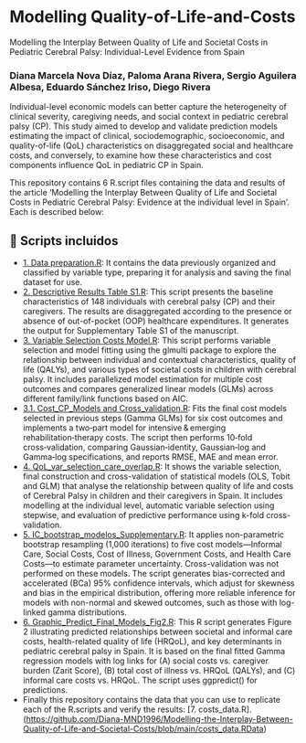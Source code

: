 # Modelling Quality-of-Life-and-Costs
Modelling the Interplay Between Quality of Life and Societal Costs in Pediatric Cerebral Palsy: Individual-Level Evidence from Spain

### Diana Marcela Nova Díaz, Paloma Arana Rivera, Sergio Aguilera Albesa, Eduardo Sánchez Iriso, Diego Rivera

Individual-level economic models can better capture the heterogeneity of clinical severity, caregiving needs, and social context in pediatric cerebral palsy (CP). This study aimed to develop and validate prediction models estimating the impact of clinical, sociodemographic, socioeconomic, and quality-of-life (QoL) characteristics on disaggregated social and healthcare costs, and conversely, to examine how these characteristics and cost components influence QoL in pediatric CP in Spain.

This repository contains 6 R.script files containing the data and results of the article ‘Modelling the Interplay Between Quality of Life and Societal Costs in Pediatric Cerebral Palsy: Evidence at the individual level in Spain’. Each is described below:

## 📂 Scripts incluidos

- [1. Data preparation.R](https://github.com/Diana-MND1996/Modelling-the-Interplay-Between-Quality-of-Life-and-Societal-Costs/blob/main/1.%20Data%20preparation.R):
 It contains the data previously organized and classified by variable type, preparing it for analysis and saving the final dataset for use.
- [2. Descriptive Results Table S1.R](https://github.com/Diana-MND1996/Modelling-the-Interplay-Between-Quality-of-Life-and-Societal-Costs/blob/main/2.%20Descriptive%20Results%20Table%20S1.R): This script presents the baseline characteristics of 148 individuals with cerebral palsy (CP) and their caregivers. The results are disaggregated according to the presence or absence of out-of-pocket (OOP) healthcare expenditures. It generates the output for Supplementary Table S1 of the manuscript.
- [3. Variable Selection Costs Model.R](https://github.com/Diana-MND1996/Modelling-the-Interplay-Between-Quality-of-Life-and-Societal-Costs/blob/main/3.%20Variable%20Selection%20Costs%20Models.R): This script performs variable selection and model fitting using the glmulti package to explore the relationship between individual and contextual characteristics, quality of life (QALYs), and various types of societal costs in children with cerebral palsy. It includes parallelized model estimation for multiple cost outcomes and compares generalized linear models (GLMs) across different family/link functions based on AIC.
- [3.1. Cost_CP_Models and Cross_validation.R](https://github.com/Diana-MND1996/Modelling-the-Interplay-Between-Quality-of-Life-and-Societal-Costs/blob/main/3.1.%20Cost_CP_Models%20and%20Cross_validation2part.R): Fits the final cost models selected in previous steps (Gamma GLMs) for six cost outcomes and implements a two‑part model for intensive & emerging rehabilitation‑therapy costs. The script then performs 10‑fold cross‑validation, comparing Gaussian‑identity, Gaussian‑log and Gamma‑log specifications, and reports RMSE, MAE and mean error.
- [4. QoL_var_selection_care_overlap.R](https://github.com/Diana-MND1996/Modelling-the-Interplay-Between-Quality-of-Life-and-Societal-Costs/blob/main/4.%20QoL_var_selection_care_overload_finalModels_CrossValidation.R): It shows the variable selection, final construction and cross-validation of statistical models (OLS, Tobit and GLM) that analyse the relationship between quality of life and costs of Cerebral Palsy in children and their caregivers in Spain. It includes modelling at the individual level, automatic variable selection using stepwise, and evaluation of predictive performance using k-fold cross-validation.
- [5. IC_bootstrap_modelos_Supplementary.R](https://github.com/Diana-MND1996/Modelling-the-Interplay-Between-Quality-of-Life-and-Societal-Costs/blob/main/5.%20IC_bootstrap_modelos_Supp_Mat.R): It applies non-parametric bootstrap resampling (1,000 iterations) to five cost models—Informal Care, Social Costs, Cost of Illness, Government Costs, and Health Care Costs—to estimate parameter uncertainty. Cross-validation was not performed on these models. The script generates bias-corrected and accelerated (BCa) 95% confidence intervals, which adjust for skewness and bias in the empirical distribution, offering more reliable inference for models with non-normal and skewed outcomes, such as those with log-linked gamma distributions.
- [6. Graphic_Predict_Final_Models_Fig2.R](https://github.com/Diana-MND1996/Modelling-the-Interplay-Between-Quality-of-Life-and-Societal-Costs/blob/main/6.%20Graphic_Predict_Final_Models_Fig2.R): This R script generates Figure 2 illustrating predicted relationships between societal and informal care costs, health-related quality of life (HRQoL), and key determinants in pediatric cerebral palsy in Spain. It is based on the final fitted Gamma regression models with log links for (A) social costs vs. caregiver burden (Zarit Score), (B) total cost of illness vs. HRQoL (QALYs), and (C) informal care costs vs. HRQoL. The script uses ggpredict() for predictions.
- Finally this repository contains the data that you can use to replicate each of the R.scripts and verify the results: [7. costs_data.R].(https://github.com/Diana-MND1996/Modelling-the-Interplay-Between-Quality-of-Life-and-Societal-Costs/blob/main/costs_data.RData)

     
   
